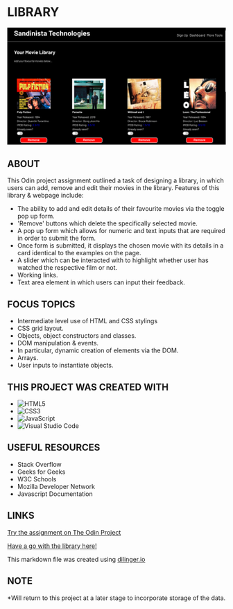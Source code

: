 # LIBRARY

![](assets/MovieLibrary.png)



## ABOUT

This Odin project assignment outlined a task of designing a library, in which users can add, remove and edit their movies in the library. Features of this library & webpage include:

- The ability to add and edit details of their favourite movies via the toggle pop up form.
- 'Remove' buttons which delete the specifically selected movie.
- A pop up form which allows for numeric and text inputs that are required in order to submit the form.
- Once form is submitted, it displays the chosen movie with its details in a card identical to the examples on the page.
- A slider which can be interacted with to highlight whether user has watched the respective film or not. 
- Working links.
- Text area element in which users can input their feedback.

## FOCUS TOPICS

- Intermediate level use of HTML and CSS stylings
- CSS grid layout.
- Objects, object constructors and classes.
- DOM manipulation & events.
- In particular, dynamic creation of elements via the DOM.
- Arrays.
- User inputs to instantiate objects.

## THIS PROJECT WAS CREATED WITH

- ![HTML5](https://img.shields.io/badge/html5-%23E34F26.svg?style=for-the-badge&logo=html5&logoColor=white)   
- ![CSS3](https://img.shields.io/badge/css3-%231572B6.svg?style=for-the-badge&logo=css3&logoColor=white)   
- ![JavaScript](https://img.shields.io/badge/javascript-%23323330.svg?style=for-the-badge&logo=javascript&logoColor=%23F7DF1E)
- ![Visual Studio Code](https://img.shields.io/badge/Visual%20Studio%20Code-0078d7.svg?style=for-the-badge&logo=visual-studio-code&logoColor=white)

## USEFUL RESOURCES 

- Stack Overflow
- Geeks for Geeks
- W3C Schools
- Mozilla Developer Network
- Javascript Documentation
  
## LINKS

[Try the assignment on The Odin Project](https://www.theodinproject.com/lessons/node-path-javascript-library)

[Have a go with the library here!](https://gangoffour199.github.io/Library/)

This markdown file was created using [dilinger.io](https://dillinger.io/)

## NOTE

*Will return to this project at a later stage to incorporate storage of the data.
